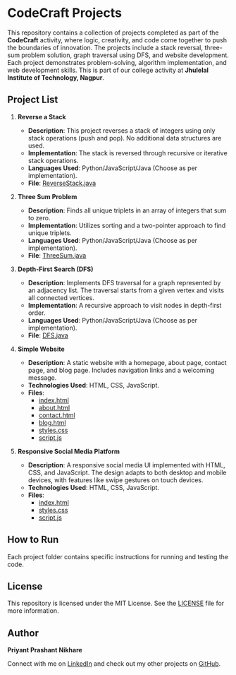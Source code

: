 # CodeCraft Projects

This repository contains a collection of projects completed as part of the **CodeCraft** activity, where logic, creativity, and code come together to push the boundaries of innovation. The projects include a stack reversal, three-sum problem solution, graph traversal using DFS, and website development. Each project demonstrates problem-solving, algorithm implementation, and web development skills. This is part of our college activity at **Jhulelal Institute of Technology, Nagpur**.

## Project List

1. **Reverse a Stack**
   - **Description**: This project reverses a stack of integers using only stack operations (push and pop). No additional data structures are used.
   - **Implementation**: The stack is reversed through recursive or iterative stack operations.
   - **Languages Used**: Python/JavaScript/Java (Choose as per implementation).
   - **File**: [ReverseStack.java](./ReverseStack.java)

2. **Three Sum Problem**
   - **Description**: Finds all unique triplets in an array of integers that sum to zero.
   - **Implementation**: Utilizes sorting and a two-pointer approach to find unique triplets.
   - **Languages Used**: Python/JavaScript/Java (Choose as per implementation).
   - **File**: [ThreeSum.java](./ThreeSum.java)

3. **Depth-First Search (DFS)**
   - **Description**: Implements DFS traversal for a graph represented by an adjacency list. The traversal starts from a given vertex and visits all connected vertices.
   - **Implementation**: A recursive approach to visit nodes in depth-first order.
   - **Languages Used**: Python/JavaScript/Java (Choose as per implementation).
   - **File**: [DFS.java](./DFS.java)

4. **Simple Website**
   - **Description**: A static website with a homepage, about page, contact page, and blog page. Includes navigation links and a welcoming message.
   - **Technologies Used**: HTML, CSS, JavaScript.
   - **Files**: 
     - [index.html](./website/index.html)
     - [about.html](./website/about.html)
     - [contact.html](./website/contact.html)
     - [blog.html](./website/blog.html)
     - [styles.css](./website/styles.css)
     - [script.js](./website/script.js)

5. **Responsive Social Media Platform**
   - **Description**: A responsive social media UI implemented with HTML, CSS, and JavaScript. The design adapts to both desktop and mobile devices, with features like swipe gestures on touch devices.
   - **Technologies Used**: HTML, CSS, JavaScript.
   - **Files**: 
     - [index.html](./social-platform/index.html)
     - [styles.css](./social-platform/styles.css)
     - [script.js](./social-platform/script.js)

## How to Run
Each project folder contains specific instructions for running and testing the code.

## License
This repository is licensed under the MIT License. See the [LICENSE](./LICENSE) file for more information.

## Author
**Priyant Prashant Nikhare**

Connect with me on [LinkedIn](https://www.linkedin.com/in/nikharepriyant) and check out my other projects on [GitHub](https://github.com/PriyantNikhare).
